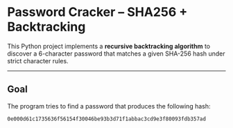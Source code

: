 # Password Cracker – SHA256 + Backtracking

This Python project implements a **recursive backtracking algorithm** to discover a 6-character password that matches a given SHA-256 hash under strict character rules.

---

## Goal

The program tries to find a password that produces the following hash:

```text
0e000d61c1735636f56154f30046be93b3d71f1abbac3cd9e3f80093fdb357ad
